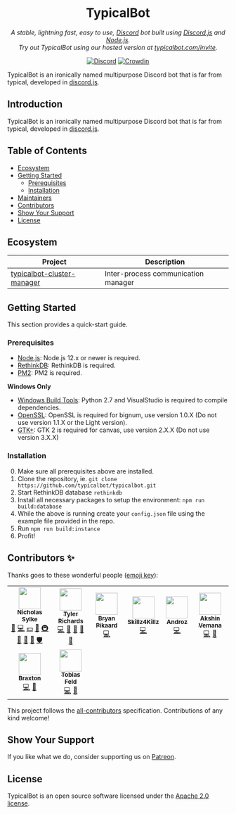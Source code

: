 <p align="center">
    <h1 align="center">TypicalBot</h1>
</p>
<p align="center">
    <i>A stable, lightning fast, easy to use, <a href="https://discordapp.com">Discord</a> bot built using <a href="https://discord.js.org">Discord.js</a> and <a href="https://nodejs.org">Node.js</a>.<br>Try out TypicalBot using our hosted version at <a href="https://typicalbot.com/invite">typicalbot.com/invite</a>.</i>
</p>
<p align="center">
    <a target="_blank" href="https://discord.gg/typicalbot"><img src="https://discordapp.com/api/guilds/163038706117115906/embed.png?style=shield" alt="Discord"></a>
    <a target="_blank" href="https://translate.typicalbot.com/project/typicalbot"><img src="https://badges.crowdin.net/typicalbot/localized.svg" alt="Crowdin"></a>
</p>

TypicalBot is an ironically named multipurpose Discord bot that is far from typical, developed in [discord.js](https://github.com/discordjs/discord.js).

## Introduction

TypicalBot is an ironically named multipurpose Discord bot that is far from typical, developed in [discord.js](https://github.com/discordjs/discord.js).

## Table of Contents

- [Ecosystem](#ecosystem)
- [Getting Started](#getting-started)
    - [Prerequisites](#prerequisites)
    - [Installation](#installation)
- [Maintainers](#maintainers)
- [Contributors](#contributors-)
- [Show Your Support](#show-your-support)
- [License](#license)

## Ecosystem

| Project | Description |
|---------|-------------|
| [typicalbot-cluster-manager](https://github.com/sylkellc/typicalbot-cluster-manager) | Inter-process communication manager |

## Getting Started

This section provides a quick-start guide.

### Prerequisites

- [Node.js](https://nodejs.org/en/): Node.js 12.x or newer is required.
- [RethinkDB](https://rethinkdb.com/): RethinkDB is required.
- [PM2](http://pm2.keymetrics.io/): PM2 is required.

**Windows Only**
- [Windows Build Tools](https://github.com/felixrieseberg/windows-build-tools): Python 2.7 and VisualStudio is required to compile dependencies.
- [OpenSSL](http://slproweb.com/products/Win32OpenSSL.html): OpenSSL is required for bignum, use version 1.0.X (Do not use version 1.1.X or the Light version).
- [GTK+](http://ftp.gnome.org/pub/GNOME/binaries/win64/gtk+/): GTK 2 is required for canvas, use version 2.X.X (Do not use version 3.X.X)

### Installation

0. Make sure all prerequisites above are installed.
1. Clone the repository, ie. `git clone https://github.com/typicalbot/typicalbot.git`
2. Start RethinkDB database `rethinkdb`
3. Install all necessary packages to setup the environment: `npm run build:database`
4. While the above is running create your `config.json` file using the example file provided in the repo.
5. Run `npm run build:instance`
6. Profit!

## Contributors ✨

Thanks goes to these wonderful people ([emoji key](https://allcontributors.org/docs/en/emoji-key)):

<!-- ALL-CONTRIBUTORS-LIST:START - Do not remove or modify this section -->
<!-- prettier-ignore-start -->
<!-- markdownlint-disable -->
<table>
  <tr>
    <td align="center"><a href="https://github.com/nsylke"><img src="https://avatars1.githubusercontent.com/u/19676879?v=4" width="50px;" alt=""/><br /><sub><b>Nicholas Sylke</b></sub></a><br /><a href="#business-nsylke" title="Business development">💼</a> <a href="https://github.com/sylkellc/typicalbot/commits?author=nsylke" title="Code">💻</a> <a href="#financial-nsylke" title="Financial">💵</a> <a href="#ideas-nsylke" title="Ideas, Planning, & Feedback">🤔</a> <a href="#infra-nsylke" title="Infrastructure (Hosting, Build-Tools, etc)">🚇</a> <a href="#maintenance-nsylke" title="Maintenance">🚧</a> <a href="#projectManagement-nsylke" title="Project Management">📆</a> <a href="https://github.com/sylkellc/typicalbot/pulls?q=is%3Apr+reviewed-by%3Ansylke" title="Reviewed Pull Requests">👀</a> <a href="#security-nsylke" title="Security">🛡️</a></td>
    <td align="center"><a href="https://github.com/tjrgg"><img src="https://avatars1.githubusercontent.com/u/11968358?v=4" width="50px;" alt=""/><br /><sub><b>Tyler Richards</b></sub></a><br /><a href="https://github.com/sylkellc/typicalbot/commits?author=tjrgg" title="Code">💻</a> <a href="#ideas-tjrgg" title="Ideas, Planning, & Feedback">🤔</a> <a href="#maintenance-tjrgg" title="Maintenance">🚧</a> <a href="#projectManagement-tjrgg" title="Project Management">📆</a> <a href="#question-tjrgg" title="Answering Questions">💬</a></td>
    <td align="center"><a href="https://pikaard.com"><img src="https://avatars0.githubusercontent.com/u/19532144?v=4" width="50px;" alt=""/><br /><sub><b>Bryan Pikaard</b></sub></a><br /><a href="https://github.com/sylkellc/typicalbot/commits?author=bwpikaard" title="Code">💻</a></td>
    <td align="center"><a href="https://github.com/Skillz4Killz"><img src="https://avatars3.githubusercontent.com/u/23035000?v=4" width="50px;" alt=""/><br /><sub><b>Skillz4Killz</b></sub></a><br /><a href="https://github.com/sylkellc/typicalbot/commits?author=Skillz4Killz" title="Code">💻</a></td>
    <td align="center"><a href="http://androz2091.fr"><img src="https://avatars1.githubusercontent.com/u/42497995?v=4" width="50px;" alt=""/><br /><sub><b>Androz</b></sub></a><br /><a href="https://github.com/sylkellc/typicalbot/commits?author=Androz2091" title="Code">💻</a></td>
    <td align="center"><a href="http://www.akshin.com/"><img src="https://avatars1.githubusercontent.com/u/43317227?v=4" width="50px;" alt=""/><br /><sub><b>Akshin Vemana</b></sub></a><br /><a href="https://github.com/sylkellc/typicalbot/commits?author=AkshinVemana" title="Code">💻</a> <a href="#question-AkshinVemana" title="Answering Questions">💬</a></td>
  </tr>
  <tr>
    <td align="center"><a href="https://cheezewerks.com/"><img src="https://avatars2.githubusercontent.com/u/25778864?v=4" width="50px;" alt=""/><br /><sub><b>Braxton</b></sub></a><br /><a href="https://github.com/sylkellc/typicalbot/commits?author=SirPacker" title="Code">💻</a> <a href="#question-SirPacker" title="Answering Questions">💬</a></td>
    <td align="center"><a href="https://github.com/TobiasFeld22"><img src="https://avatars3.githubusercontent.com/u/18636103?v=4" width="50px;" alt=""/><br /><sub><b>Tobias Feld</b></sub></a><br /><a href="https://github.com/sylkellc/typicalbot/commits?author=TobiasFeld22" title="Code">💻</a> <a href="#question-TobiasFeld22" title="Answering Questions">💬</a></td>
  </tr>
</table>

<!-- markdownlint-enable -->
<!-- prettier-ignore-end -->
<!-- ALL-CONTRIBUTORS-LIST:END -->

This project follows the [all-contributors](https://github.com/all-contributors/all-contributors) specification. Contributions of any kind welcome!

## Show Your Support

If you like what we do, consider supporting us on [Patreon](https://patreon.com/typicalbot).

## License

TypicalBot is an open source software licensed under the [Apache 2.0 license](LICENSE).
